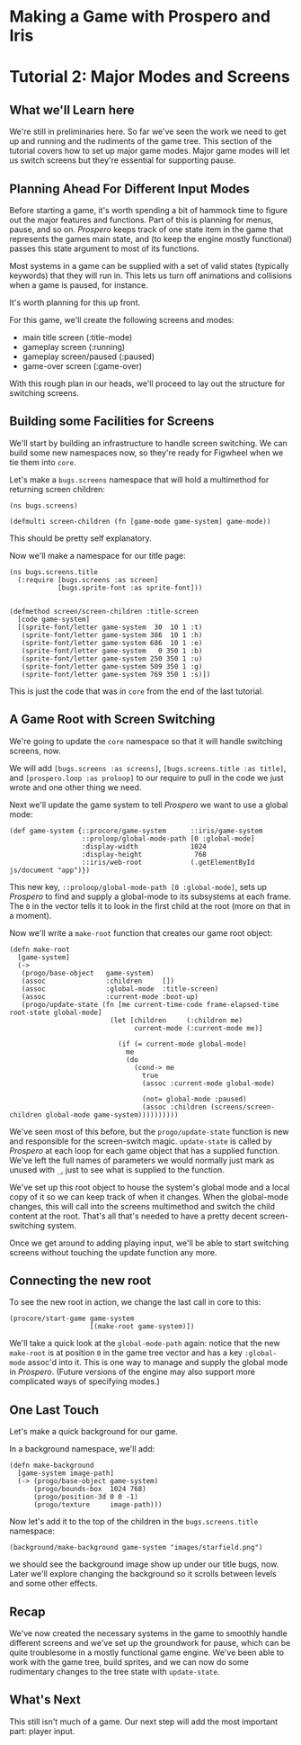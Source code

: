# Making a Game with Prospero and Iris

# Tutorial 2: Major Modes and Screens

## What we'll Learn here

We're still in preliminaries here.  So far we've seen the work we need to get
up and running and the rudiments of the game tree.  This section of the tutorial
covers how to set up major game modes.  Major game modes will let us switch
screens but they're essential for supporting pause.

## Planning Ahead For Different Input Modes

Before starting a game, it's worth spending a bit of hammock time to figure out
the major features and functions.  Part of this is planning for menus, pause,
and so on.  *Prospero* keeps track of one state item in the game that represents
the games main state, and (to keep the engine mostly functional) passes this
state argument to most of its functions.

Most systems in a game can be supplied with a set of valid states (typically
keywords) that they will run in.  This lets us turn off animations and
collisions when a game is paused, for instance.

It's worth planning for this up front.

For this game, we'll create the following screens and modes:

 - main title screen (:title-mode)
 - gameplay screen (:running)
 - gameplay screen/paused (:paused)
 - game-over screen (:game-over)

 With this rough plan in our heads, we'll proceed to lay out the structure for
 switching screens.

## Building some Facilities for Screens

We'll start by building an infrastructure to handle screen switching.  We can build
some new namespaces now, so they're ready for Figwheel when we tie them into `core`.

Let's make a `bugs.screens` namespace that will hold a multimethod for returning
screen children:

```
(ns bugs.screens)

(defmulti screen-children (fn [game-mode game-system] game-mode))
```

This should be pretty self explanatory.

Now we'll make a namespace for our title page:

```
(ns bugs.screens.title
  (:require [bugs.screens :as screen]
            [bugs.sprite-font :as sprite-font]))


(defmethod screen/screen-children :title-screen
  [code game-system]
  [(sprite-font/letter game-system  30  10 1 :t)
   (sprite-font/letter game-system 386  10 1 :h)
   (sprite-font/letter game-system 686  10 1 :e)
   (sprite-font/letter game-system   0 350 1 :b)
   (sprite-font/letter game-system 250 350 1 :u)
   (sprite-font/letter game-system 509 350 1 :g)
   (sprite-font/letter game-system 769 350 1 :s)])

```

This is just the code that was in `core` from the end of the last tutorial.


## A Game Root with Screen Switching

We're going to update the `core` namespace so that it will handle switching
screens, now.

We will add `[bugs.screens :as screens]`, `[bugs.screens.title :as title]`,
and `[prospero.loop :as proloop]` to our require to pull in the code we just
wrote and one other thing we need.

Next we'll update the game system to tell *Prospero* we want to use a
global mode:

```
(def game-system {::procore/game-system      ::iris/game-system
                  ::proloop/global-mode-path [0 :global-mode]
                  :display-width             1024
                  :display-height             768
                  ::iris/web-root            (.getElementById js/document "app")})
```

This new key, `::proloop/global-mode-path [0 :global-mode]`, sets up *Prospero*
to find and supply a global-mode to its subsystems at each frame.  The `0` in
the vector tells it to look in the first child at the root (more on that in  a
moment).

Now we'll write a `make-root` function that creates our game root object:

```
(defn make-root
  [game-system]
  (->
   (progo/base-object   game-system)
   (assoc               :children     [])
   (assoc               :global-mode  :title-screen)
   (assoc               :current-mode :boot-up)
   (progo/update-state (fn [me current-time-code frame-elapsed-time root-state global-mode]
                         (let [children     (:children me)
                               current-mode (:current-mode me)]

                           (if (= current-mode global-mode)
                             me
                             (do
                               (cond-> me
                                 true
                                 (assoc :current-mode global-mode)

                                 (not= global-mode :paused)
                                 (assoc :children (screens/screen-children global-mode game-system))))))))))
```

We've seen most of this before, but the `progo/update-state` function is new and
responsible for the screen-switch magic.  `update-state` is called by *Prospero*
at each loop for each game object that has a supplied function.  We've left
the full names of parameters we would normally just mark as unused with `_`, just to
see what is supplied to the function.

We've set up this root object to house the system's global mode and a local copy
of it so we can keep track of when it changes.  When the global-mode changes,
this will call into the screens multimethod and switch the child content at the
root.  That's all that's needed to have a pretty decent screen-switching
system.

Once we get around to adding playing input, we'll be able to start switching
screens without touching the update function any more.

## Connecting the new root

To see the new root in action, we change the last call in core to this:

```
(procore/start-game game-system
                    [(make-root game-system)])
```

We'll take a quick look at the `global-mode-path` again: notice that the
new `make-root` is at position `0` in the game tree vector and has a
key `:global-mode` assoc'd into it.  This is one way to manage and supply
the global mode in *Prospero*.  (Future versions of the engine may also
support more complicated ways of specifying modes.)

## One Last Touch

Let's make a quick background for our game.

In a background namespace, we'll add:

```
(defn make-background
  [game-system image-path]
  (-> (progo/base-object game-system)
      (progo/bounds-box  1024 768)
      (progo/position-3d 0 0 -1)
      (progo/texture     image-path)))
```

Now let's add it to the top of the children in the `bugs.screens.title` namespace:

```
(background/make-background game-system "images/starfield.png")
```

we  should see the background image show up under our title bugs, now.
Later we'll explore changing the background so it scrolls between levels and
some other effects.

## Recap

We've now created the necessary systems in the game to smoothly handle different
screens and we've set up the groundwork for pause, which can be quite troublesome
in a mostly functional game engine.  We've been able to work with the game tree,
build sprites, and we can now do some rudimentary changes to the tree state with
`update-state`.

## What's Next

This still isn't much of a game.  Our next step will add the most important part:
player input.
